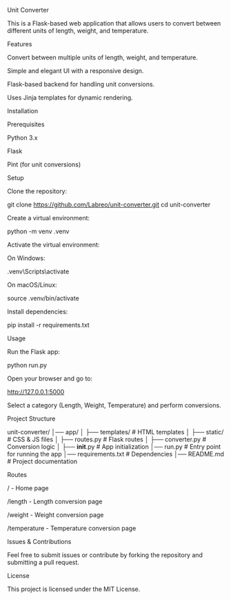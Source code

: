 Unit Converter

This is a Flask-based web application that allows users to convert between different units of length, weight, and temperature.

Features

Convert between multiple units of length, weight, and temperature.

Simple and elegant UI with a responsive design.

Flask-based backend for handling unit conversions.

Uses Jinja templates for dynamic rendering.

Installation

Prerequisites

Python 3.x

Flask

Pint (for unit conversions)

Setup

Clone the repository:

git clone https://github.com/Labreo/unit-converter.git
cd unit-converter

Create a virtual environment:

python -m venv .venv

Activate the virtual environment:

On Windows:

.venv\Scripts\activate

On macOS/Linux:

source .venv/bin/activate

Install dependencies:

pip install -r requirements.txt

Usage

Run the Flask app:

python run.py

Open your browser and go to:

http://127.0.0.1:5000

Select a category (Length, Weight, Temperature) and perform conversions.

Project Structure

unit-converter/
│── app/
│   ├── templates/          # HTML templates
│   ├── static/             # CSS & JS files
│   ├── routes.py           # Flask routes
│   ├── converter.py        # Conversion logic
│   ├── __init__.py         # App initialization
│── run.py                  # Entry point for running the app
│── requirements.txt         # Dependencies
│── README.md               # Project documentation

Routes

/ - Home page

/length - Length conversion page

/weight - Weight conversion page

/temperature - Temperature conversion page

Issues & Contributions

Feel free to submit issues or contribute by forking the repository and submitting a pull request.

License

This project is licensed under the MIT License.

